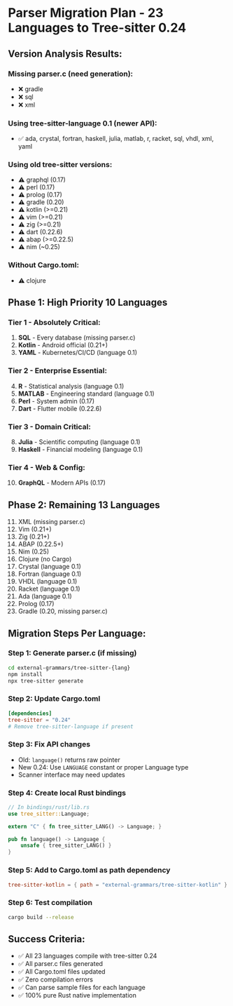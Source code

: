 # Parser Migration Plan - 23 Languages to Tree-sitter 0.24

## Version Analysis Results:

### Missing parser.c (need generation):
- ❌ gradle
- ❌ sql  
- ❌ xml

### Using tree-sitter-language 0.1 (newer API):
- ✅ ada, crystal, fortran, haskell, julia, matlab, r, racket, sql, vhdl, xml, yaml

### Using old tree-sitter versions:
- ⚠️ graphql (0.17)
- ⚠️ perl (0.17)
- ⚠️ prolog (0.17)
- ⚠️ gradle (0.20)
- ⚠️ kotlin (>=0.21)
- ⚠️ vim (>=0.21)
- ⚠️ zig (>=0.21)
- ⚠️ dart (0.22.6)
- ⚠️ abap (>=0.22.5)
- ⚠️ nim (~0.25)

### Without Cargo.toml:
- ⚠️ clojure

## Phase 1: High Priority 10 Languages

### Tier 1 - Absolutely Critical:
1. **SQL** - Every database (missing parser.c)
2. **Kotlin** - Android official (0.21+)
3. **YAML** - Kubernetes/CI/CD (language 0.1)

### Tier 2 - Enterprise Essential:
4. **R** - Statistical analysis (language 0.1)
5. **MATLAB** - Engineering standard (language 0.1)
6. **Perl** - System admin (0.17)
7. **Dart** - Flutter mobile (0.22.6)

### Tier 3 - Domain Critical:
8. **Julia** - Scientific computing (language 0.1)
9. **Haskell** - Financial modeling (language 0.1)

### Tier 4 - Web & Config:
10. **GraphQL** - Modern APIs (0.17)

## Phase 2: Remaining 13 Languages

11. XML (missing parser.c)
12. Vim (0.21+)
13. Zig (0.21+)
14. ABAP (0.22.5+)
15. Nim (0.25)
16. Clojure (no Cargo)
17. Crystal (language 0.1)
18. Fortran (language 0.1)
19. VHDL (language 0.1)
20. Racket (language 0.1)
21. Ada (language 0.1)
22. Prolog (0.17)
23. Gradle (0.20, missing parser.c)

## Migration Steps Per Language:

### Step 1: Generate parser.c (if missing)
```bash
cd external-grammars/tree-sitter-{lang}
npm install
npx tree-sitter generate
```

### Step 2: Update Cargo.toml
```toml
[dependencies]
tree-sitter = "0.24"
# Remove tree-sitter-language if present
```

### Step 3: Fix API changes
- Old: `language()` returns raw pointer
- New 0.24: Use `LANGUAGE` constant or proper Language type
- Scanner interface may need updates

### Step 4: Create local Rust bindings
```rust
// In bindings/rust/lib.rs
use tree_sitter::Language;

extern "C" { fn tree_sitter_LANG() -> Language; }

pub fn language() -> Language {
    unsafe { tree_sitter_LANG() }
}
```

### Step 5: Add to Cargo.toml as path dependency
```toml
tree-sitter-kotlin = { path = "external-grammars/tree-sitter-kotlin" }
```

### Step 6: Test compilation
```bash
cargo build --release
```

## Success Criteria:
- ✅ All 23 languages compile with tree-sitter 0.24
- ✅ All parser.c files generated
- ✅ All Cargo.toml files updated
- ✅ Zero compilation errors
- ✅ Can parse sample files for each language
- ✅ 100% pure Rust native implementation
